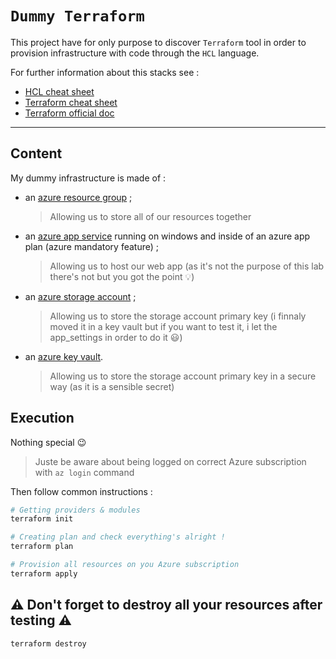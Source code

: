 # `Dummy Terraform`

This project have for only purpose to discover `Terraform` tool in order to provision infrastructure with code through the `HCL` language.

For further information about this stacks see :

- [HCL cheat sheet](../../cheat-sheets/langages/hcl.md)
- [Terraform cheat sheet](../../cheat-sheets/tools/hashicorp/terraform.md)
- [Terraform official doc](https://developer.hashicorp.com/terraform/registry/providers/docs)

---

## Content

My dummy infrastructure is made of :

- an [azure resource group](https://learn.microsoft.com/en-us/azure/azure-resource-manager/management/manage-resource-groups-portal) ;

  > Allowing us to store all of our resources together

- an [azure app service](https://azure.microsoft.com/en-us/products/app-service/) running on windows and inside of an azure app plan (azure mandatory feature) ;

  > Allowing us to host our web app (as it's not the purpose of this lab there's not but you got the point :bulb:)

- an [azure storage account](https://learn.microsoft.com/en-us/azure/storage/common/storage-account-overview) ;

  > Allowing us to store the storage account primary key (i finnaly moved it in a key vault but if you want to test it, i let the app_settings in order to do it :smiley:)

- an [azure key vault](https://learn.microsoft.com/en-us/azure/key-vault/general/basic-concepts).
  > Allowing us to store the storage account primary key in a secure way (as it is a sensible secret)

## Execution

Nothing special :wink:

> Juste be aware about being logged on correct Azure subscription with `az login` command

Then follow common instructions :

```PowerShell
# Getting providers & modules
terraform init

# Creating plan and check everything's alright !
terraform plan

# Provision all resources on you Azure subscription
terraform apply
```

## :warning: Don't forget to destroy all your resources after testing :warning:

```
terraform destroy
```
